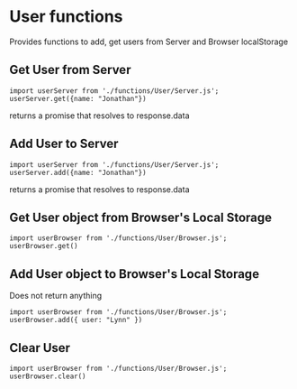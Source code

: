 # User functions

Provides functions to add, get users from Server and Browser localStorage


## Get User from Server
```
import userServer from './functions/User/Server.js';
userServer.get({name: "Jonathan"})
```
returns a promise that resolves to response.data
## Add User to Server
```
import userServer from './functions/User/Server.js';
userServer.add({name: "Jonathan"})
```
returns a promise that resolves to response.data

## Get User object from Browser's Local Storage
```
import userBrowser from './functions/User/Browser.js';
userBrowser.get()
```
## Add User object to Browser's Local Storage
Does not return anything
```
import userBrowser from './functions/User/Browser.js';
userBrowser.add({ user: "Lynn" })
```
## Clear User
```
import userBrowser from './functions/User/Browser.js';
userBrowser.clear()
```
